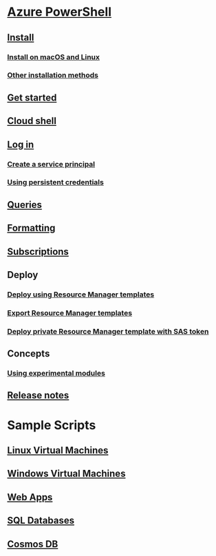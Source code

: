 # [Azure PowerShell](../overview.md)

## [Install](../install-azurerm-ps.md)
### [Install on macOS and Linux](../install-azurermps-maclinux.md)
### [Other installation methods](../other-install.md)

## [Get started](../get-started-azureps.md)

## [Cloud shell](https://docs.microsoft.com/azure/cloud-shell/overview)

## [Log in](../authenticate-azureps.md)
### [Create a service principal](../create-azure-service-principal-azureps.md)
### [Using persistent credentials](context-persistence.md)

## [Queries](../queries-azureps.md)
## [Formatting](../formatting-output.md)
## [Subscriptions](../manage-subscriptions-azureps.md)

## Deploy
### [Deploy using Resource Manager templates](/azure/azure-resource-manager/resource-group-template-deploy)
### [Export Resource Manager templates](/azure/azure-resource-manager/resource-manager-export-template-powershell)
### [Deploy private Resource Manager template with SAS token](/azure/azure-resource-manager/resource-manager-powershell-sas-token)

## Concepts
### [Using experimental modules](../using-experimental-modules.md)

## [Release notes](release-notes-azureps.md)

# Sample Scripts
## [Linux Virtual Machines](/azure/virtual-machines/linux/powershell-samples?toc=%2fpowershell%2fmodule%2ftoc.json)
## [Windows Virtual Machines](/azure/virtual-machines/windows/powershell-samples?toc=%2fpowershell%2fmodule%2ftoc.json)
## [Web Apps](/azure/app-service-web/app-service-powershell-samples?toc=%2fpowershell%2fmodule%2ftoc.json)
## [SQL Databases](/azure/sql-database/sql-database-powershell-samples?toc=%2fpowershell%2fmodule%2ftoc.json)
## [Cosmos DB](/azure/cosmos-db/powershell-samples?toc=%2fpowershell%2fmodules%2ftoc.json)
